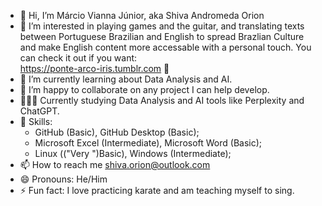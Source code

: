- 👋 Hi, I’m Márcio Vianna Júnior, aka Shiva Andromeda Orion
- 👀 I’m interested in playing games and the guitar, and translating texts between Portuguese Brazilian and English to spread Brazlian Culture and make English content more accessable with a personal touch. You can check it out if you want: <br> https://ponte-arco-iris.tumblr.com 🙂
- 🌱 I’m currently learning about Data Analysis and AI.
- 💞️ I’m happy to collaborate on any project I can help develop.
- 👨🏻‍💻 Currently studying Data Analysis and AI tools like Perplexity and ChatGPT.
- 📓 Skills:
    - GitHub (Basic), GitHub Desktop (Basic);
    - Microsoft Excel (Intermediate), Microsoft Word (Basic);
    - Linux (("Very ")Basic), Windows (Intermediate);
- 📫 How to reach me shiva.orion@outlook.com
- 😄 Pronouns: He/Him
- ⚡ Fun fact: I love practicing karate and am teaching myself to sing.

<!---
shivaaorion/shivaaorion is a ✨ special ✨ repository because its `README.md` (this file) appears on your GitHub profile.
You can click the Preview link to take a look at your changes.
--->
